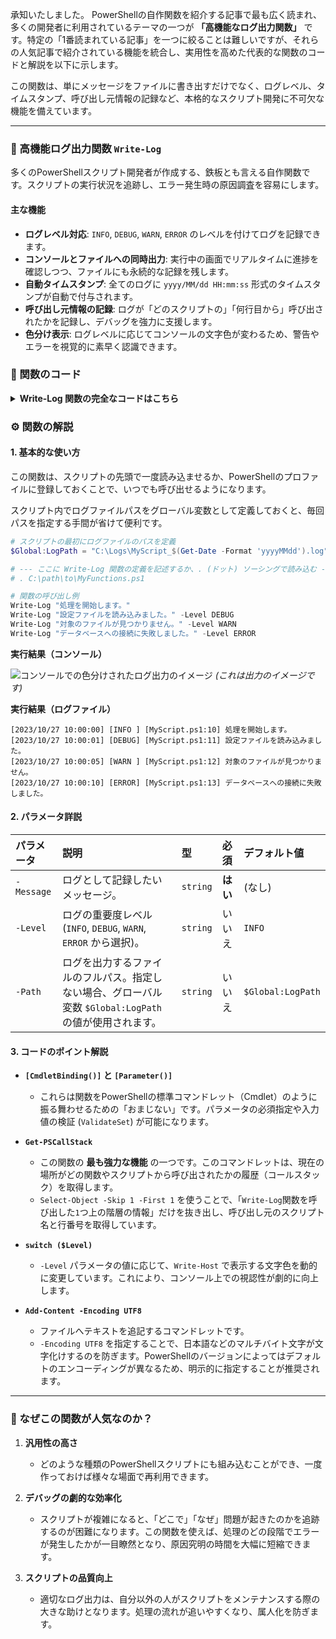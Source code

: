承知いたしました。
PowerShellの自作関数を紹介する記事で最も広く読まれ、多くの開発者に利用されているテーマの一つが **「高機能なログ出力関数」** です。特定の「1番読まれている記事」を一つに絞ることは難しいですが、それらの人気記事で紹介されている機能を統合し、実用性を高めた代表的な関数のコードと解説を以下に示します。

この関数は、単にメッセージをファイルに書き出すだけでなく、ログレベル、タイムスタンプ、呼び出し元情報の記録など、本格的なスクリプト開発に不可欠な機能を備えています。

---

### :rocket: 高機能ログ出力関数 `Write-Log`

多くのPowerShellスクリプト開発者が作成する、鉄板とも言える自作関数です。スクリプトの実行状況を追跡し、エラー発生時の原因調査を容易にします。

#### 主な機能

- **ログレベル対応**: `INFO`, `DEBUG`, `WARN`, `ERROR` のレベルを付けてログを記録できます。
- **コンソールとファイルへの同時出力**: 実行中の画面でリアルタイムに進捗を確認しつつ、ファイルにも永続的な記録を残します。
- **自動タイムスタンプ**: 全てのログに `yyyy/MM/dd HH:mm:ss` 形式のタイムスタンプが自動で付与されます。
- **呼び出し元情報の記録**: ログが「どのスクリプトの」「何行目から」呼び出されたかを記録し、デバッグを強力に支援します。
- **色分け表示**: ログレベルに応じてコンソールの文字色が変わるため、警告やエラーを視覚的に素早く認識できます。

### :memo: 関数のコード

<details>
<summary><strong>Write-Log 関数の完全なコードはこちら</strong></summary>

```powershell
function Write-Log {
    [CmdletBinding()]
    param(
        [Parameter(Mandatory = $true, Position = 0)]
        [string]$Message,

        [Parameter(Mandatory = $false, Position = 1)]
        [ValidateSet('INFO', 'DEBUG', 'WARN', 'ERROR')]
        [string]$Level = 'INFO',

        [Parameter(Mandatory = $false)]
        [string]$Path = $Global:LogPath # グローバル変数 $LogPath をデフォルト値として使用
    )

    # 1. ログメッセージの組み立て
    # タイムスタンプ
    $timeStamp = Get-Date -Format "yyyy/MM/dd HH:mm:ss"

    # 呼び出し元の情報を取得 (スクリプト名と行番号)
    # Get-PSCallStack の最初の要素は Write-Log 自体なので、2番目([1])の要素を取得
    $caller = Get-PSCallStack | Select-Object -Skip 1 -First 1
    if ($caller) {
        $callerInfo = "[{0}:{1}]" -f (Split-Path $caller.ScriptName -Leaf), $caller.ScriptLineNumber
    }
    else {
        # PowerShellプロンプトから直接実行された場合
        $callerInfo = "[Console]"
    }

    # 最終的なログ文字列
    $logLine = "[{0}] [{1,-5}] {2} {3}" -f $timeStamp, $Level, $callerInfo, $Message

    # 2. コンソールへの色付き出力
    $color = "White" # デフォルトカラー
    switch ($Level) {
        'DEBUG' { $color = "Gray" }
        'WARN'  { $color = "Yellow" }
        'ERROR' { $color = "Red" }
    }
    Write-Host $logLine -ForegroundColor $color

    # 3. ファイルへの出力
    if (-not ([string]::IsNullOrWhiteSpace($Path))) {
        try {
            # ログディレクトリが存在しない場合は作成
            $logDir = Split-Path -Path $Path -Parent
            if (-not (Test-Path -Path $logDir)) {
                New-Item -Path $logDir -ItemType Directory -Force | Out-Null
            }
            # ファイルに追記 (UTF8 BOMなし)
            Add-Content -Path $Path -Value $logLine -Encoding UTF8 -NoNewline
        }
        catch {
            # ログファイルへの書き込みに失敗した場合のエラー処理
            $errorMessage = "ログファイルへの書き込みに失敗しました。 Path: {0}, Error: {1}" -f $Path, $_.Exception.Message
            Write-Host $errorMessage -ForegroundColor Red
        }
    }
}
```

</details>

### :gear: 関数の解説

#### 1. 基本的な使い方

この関数は、スクリプトの先頭で一度読み込ませるか、PowerShellのプロファイルに登録しておくことで、いつでも呼び出せるようになります。

スクリプト内でログファイルパスをグローバル変数として定義しておくと、毎回パスを指定する手間が省けて便利です。

```powershell
# スクリプトの最初にログファイルのパスを定義
$Global:LogPath = "C:\Logs\MyScript_$(Get-Date -Format 'yyyyMMdd').log"

# --- ここに Write-Log 関数の定義を記述するか、. (ドット) ソーシングで読み込む ---
# . C:\path\to\MyFunctions.ps1

# 関数の呼び出し例
Write-Log "処理を開始します。"
Write-Log "設定ファイルを読み込みました。" -Level DEBUG
Write-Log "対象のファイルが見つかりません。" -Level WARN
Write-Log "データベースへの接続に失敗しました。" -Level ERROR
```

**実行結果（コンソール）**

![コンソールでの色分けされたログ出力のイメージ](https://user-images.githubusercontent.com/1098993/207901179-8898b173-9528-444f-8086-1d18ca80d60c.png)
*(これは出力のイメージです)*

**実行結果（ログファイル）**

```text
[2023/10/27 10:00:00] [INFO ] [MyScript.ps1:10] 処理を開始します。
[2023/10/27 10:00:01] [DEBUG] [MyScript.ps1:11] 設定ファイルを読み込みました。
[2023/10/27 10:00:05] [WARN ] [MyScript.ps1:12] 対象のファイルが見つかりません。
[2023/10/27 10:00:10] [ERROR] [MyScript.ps1:13] データベースへの接続に失敗しました。
```

#### 2. パラメータ詳説

| パラメータ  | 説明                                                                                                              | 型      | 必須 | デフォルト値         |
| :---------- | :---------------------------------------------------------------------------------------------------------------- | :------ | :--- | :------------------- |
| `-Message`  | ログとして記録したいメッセージ。                                                                                  | `string`| **はい** | (なし)               |
| `-Level`    | ログの重要度レベル (`INFO`, `DEBUG`, `WARN`, `ERROR` から選択)。                                                     | `string`| いいえ | `INFO`               |
| `-Path`     | ログを出力するファイルのフルパス。指定しない場合、グローバル変数 `$Global:LogPath` の値が使用されます。 | `string`| いいえ | `$Global:LogPath` |

#### 3. コードのポイント解説

- **`[CmdletBinding()]` と `[Parameter()]`**
  - これらは関数をPowerShellの標準コマンドレット（Cmdlet）のように振る舞わせるための「おまじない」です。パラメータの必須指定や入力値の検証 (`ValidateSet`) が可能になります。

- **`Get-PSCallStack`**
  - この関数の **最も強力な機能** の一つです。このコマンドレットは、現在の場所がどの関数やスクリプトから呼び出されたかの履歴（コールスタック）を取得します。
  - `Select-Object -Skip 1 -First 1` を使うことで、「`Write-Log`関数を呼び出した`1`つ上の階層の情報」だけを抜き出し、呼び出し元のスクリプト名と行番号を取得しています。

- **`switch ($Level)`**
  - `-Level` パラメータの値に応じて、`Write-Host` で表示する文字色を動的に変更しています。これにより、コンソール上での視認性が劇的に向上します。

- **`Add-Content -Encoding UTF8`**
  - ファイルへテキストを追記するコマンドレットです。
  - `-Encoding UTF8` を指定することで、日本語などのマルチバイト文字が文字化けするのを防ぎます。PowerShellのバージョンによってはデフォルトのエンコーディングが異なるため、明示的に指定することが推奨されます。

---

### :thinking: なぜこの関数が人気なのか？

1.  **汎用性の高さ**
    - どのような種類のPowerShellスクリプトにも組み込むことができ、一度作っておけば様々な場面で再利用できます。

1.  **デバッグの劇的な効率化**
    - スクリプトが複雑になると、「どこで」「なぜ」問題が起きたのかを追跡するのが困難になります。この関数を使えば、処理のどの段階でエラーが発生したかが一目瞭然となり、原因究明の時間を大幅に短縮できます。

1.  **スクリプトの品質向上**
    - 適切なログ出力は、自分以外の人がスクリプトをメンテナンスする際の大きな助けとなります。処理の流れが追いやすくなり、属人化を防ぎます。
